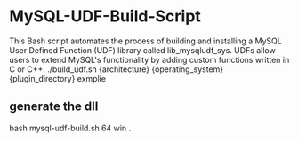 # MySQL-UDF-Build-Script
This Bash script automates the process of building and installing a MySQL User Defined Function (UDF) library called lib_mysqludf_sys. UDFs allow users to extend MySQL's functionality by adding custom functions written in C or C++.
./build_udf.sh {architecture} {operating_system} {plugin_directory}
exmplie 
## generate the dll
bash mysql-udf-build.sh 64 win .

